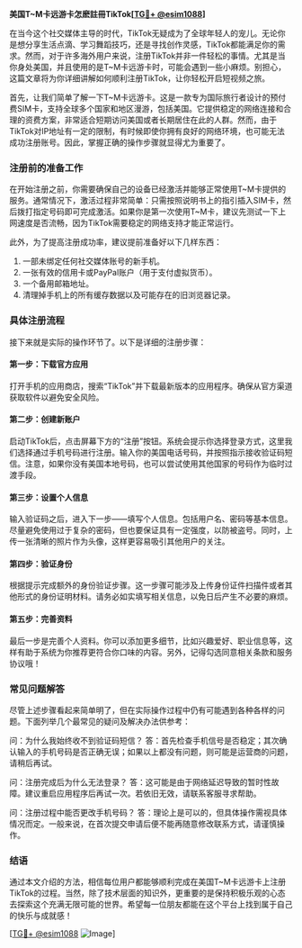 **美国T~M卡远游卡怎麽註冊TikTok[[TG💪+ @esim1088](https://t.me/s/esim1088)]**

在当今这个社交媒体主导的时代，TikTok无疑成为了全球年轻人的宠儿。无论你是想分享生活点滴、学习舞蹈技巧，还是寻找创作灵感，TikTok都能满足你的需求。然而，对于许多海外用户来说，注册TikTok并非一件轻松的事情。尤其是当你身处美国，并且使用的是T~M卡远游卡时，可能会遇到一些小麻烦。别担心，这篇文章将为你详细讲解如何顺利注册TikTok，让你轻松开启短视频之旅。

首先，让我们简单了解一下T~M卡远游卡。这是一款专为国际旅行者设计的预付费SIM卡，支持全球多个国家和地区漫游，包括美国。它提供稳定的网络连接和合理的资费方案，非常适合短期访问美国或者长期居住在此的人群。然而，由于TikTok对IP地址有一定的限制，有时候即使你拥有良好的网络环境，也可能无法成功注册账号。因此，掌握正确的操作步骤就显得尤为重要了。

### 注册前的准备工作

在开始注册之前，你需要确保自己的设备已经激活并能够正常使用T~M卡提供的服务。通常情况下，激活过程非常简单：只需按照说明书上的指引插入SIM卡，然后拨打指定号码即可完成激活。如果你是第一次使用T~M卡，建议先测试一下上网速度是否流畅，因为TikTok需要稳定的网络支持才能正常运行。

此外，为了提高注册成功率，建议提前准备好以下几样东西：
1. 一部未绑定任何社交媒体账号的新手机。
2. 一张有效的信用卡或PayPal账户（用于支付虚拟货币）。
3. 一个备用邮箱地址。
4. 清理掉手机上的所有缓存数据以及可能存在的旧浏览器记录。

### 具体注册流程

接下来就是实际的操作环节了。以下是详细的注册步骤：

#### 第一步：下载官方应用
打开手机的应用商店，搜索“TikTok”并下载最新版本的应用程序。确保从官方渠道获取软件以避免安全风险。

#### 第二步：创建新账户
启动TikTok后，点击屏幕下方的“注册”按钮。系统会提示你选择登录方式，这里我们选择通过手机号码进行注册。输入你的美国电话号码，并按照指示接收验证码短信。注意，如果你没有美国本地号码，也可以尝试使用其他国家的号码作为临时过渡手段。

#### 第三步：设置个人信息
输入验证码之后，进入下一步——填写个人信息。包括用户名、密码等基本信息。尽量避免使用过于复杂的密码，但也要保证具有一定强度，以防被盗号。同时，上传一张清晰的照片作为头像，这样更容易吸引其他用户的关注。

#### 第四步：验证身份
根据提示完成额外的身份验证步骤。这一步骤可能涉及上传身份证件扫描件或者其他形式的身份证明材料。请务必如实填写相关信息，以免日后产生不必要的麻烦。

#### 第五步：完善资料
最后一步是完善个人资料。你可以添加更多细节，比如兴趣爱好、职业信息等，这样有助于系统为你推荐更符合你口味的内容。另外，记得勾选同意相关条款和服务协议哦！

### 常见问题解答

尽管上述步骤看起来简单明了，但在实际操作过程中仍有可能遇到各种各样的问题。下面列举几个最常见的疑问及解决办法供参考：

问：为什么我始终收不到验证码短信？
答：首先检查手机信号是否稳定；其次确认输入的手机号码是否正确无误；如果以上都没有问题，则可能是运营商的问题，请稍后再试。

问：注册完成后为什么无法登录？
答：这可能是由于网络延迟导致的暂时性故障。建议重启应用程序后再试一次。若依旧无效，请联系客服寻求帮助。

问：注册过程中能否更改手机号码？
答：理论上是可以的，但具体操作需视具体情况而定。一般来说，在首次提交申请后便不能再随意修改联系方式，请谨慎操作。

### 结语

通过本文介绍的方法，相信每位用户都能够顺利完成在美国T~M卡远游卡上注册TikTok的过程。当然，除了技术层面的知识外，更重要的是保持积极乐观的心态去探索这个充满无限可能的世界。希望每一位朋友都能在这个平台上找到属于自己的快乐与成就感！

[[TG💪+ @esim1088](https://t.me/s/esim1088) ![Image](https://i.postimg.cc/4NQfJmqS/Snipaste-2025-05-13-00-14-12.png)]